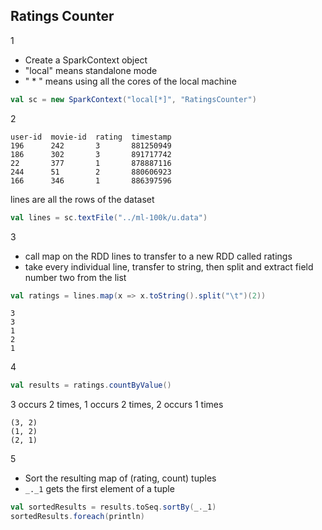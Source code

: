 ## Ratings Counter
1
* Create a SparkContext object
* "local" means standalone mode
* " * " means using all the cores of the local machine
```scala
val sc = new SparkContext("local[*]", "RatingsCounter")
```
2

	user-id  movie-id  rating  timestamp
	196      242       3       881250949
	186      302       3       891717742
	22       377       1       878887116
	244      51        2       880606923
	166      346       1       886397596
lines are all the rows of the dataset
```scala
val lines = sc.textFile("../ml-100k/u.data")
```
3
* call map on the RDD lines to transfer to a new RDD called ratings
* take every individual line, transfer to string, then split and extract field number two from the list
```scala
val ratings = lines.map(x => x.toString().split("\t")(2))
```

	3
	3
	1
	2
	1

4
```scala
val results = ratings.countByValue()
```
3 occurs 2 times, 1 occurs 2 times, 2 occurs 1 times

	(3, 2)
	(1, 2)
	(2, 1)
5
* Sort the resulting map of (rating, count) tuples
* `_._1` gets the first element of a tuple
```scala
val sortedResults = results.toSeq.sortBy(_._1)
sortedResults.foreach(println)
```

